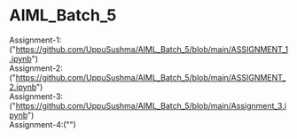 # AIML_Batch_5
Assignment-1:("https://github.com/UppuSushma/AIML_Batch_5/blob/main/ASSIGNMENT_1.ipynb") <br>
Assignment-2:("https://github.com/UppuSushma/AIML_Batch_5/blob/main/ASSIGNMENT_2.ipynb") <br>
Assignment-3:("https://github.com/UppuSushma/AIML_Batch_5/blob/main/Assignment_3.ipynb") <br>
Assignment-4:("")

